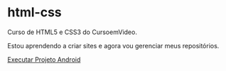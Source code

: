 # html-css
 Curso de HTML5 e CSS3 do CursoemVideo.

 Estou aprendendo a criar sites e agora vou gerenciar meus repositórios.

 <a href="https://viniciusfernando728.github.io/html-css/desafios/des010/android.html" target="_blank" rel="external">Executar Projeto Android</a>
